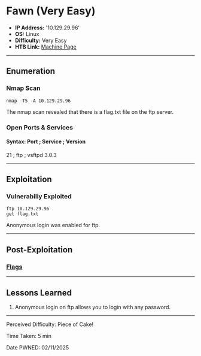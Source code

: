# Fawn (Very Easy)
- **IP Address:** '10.129.29.96'
- **OS:** Linux
- **Difficulty:** Very Easy
- **HTB Link:** [Machine Page](https://app.hackthebox.com/starting-point)

---

## Enumeration 

### Nmap Scan

```
nmap -T5 -A 10.129.29.96
```

The nmap scan revealed that there is a flag.txt file on the ftp server.

### Open Ports & Services
#### Syntax: Port ; Service ; Version

21 ; ftp ; vsftpd 3.0.3

---

## Exploitation

### Vulnerabiliy Exploited 

```
ftp 10.129.29.96
get flag.txt
```

Anonymous login was enabled for ftp. 

---

## Post-Exploitation

### [Flags](https://github.com/TianKwock/htb-flags/blob/main/README.md#fawn.md)

---

## Lessons Learned

1. Anonymous login on ftp allows you to login with any password.

---

Perceived Difficulty: Piece of Cake!

Time Taken: 5 min

Date PWNED: 02/11/2025
